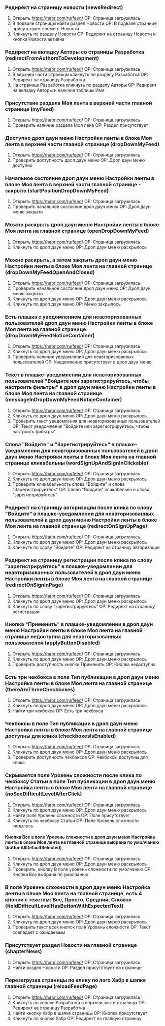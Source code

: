 ### Редирект на страницу новости (newsRedirect)

1. Открыть https://habr.com/ru/feed/
   ОР: Страница загрузилась
2. В подвале страницы найти раздел Новости
   ОР: В подвале странице присутствует элемент Новости
3. Кликнуть по разделу Новости
   ОР: Редирект на страницу Новости и кнопка Новости активна

### Редирект на вкладку Авторы со страницы Разработка (redirectFromAuthorsToDevelopment)

1. Открыть https://habr.com/ru/feed/
   ОР: Страница загрузилась
2. В верхней части страницы кликнуть по разделу Разработка
   ОР: Редирект на страницу Разработка
3. На странице Разработка кликнуть по разделу Авторы
   ОР: Редирект на вкладку Авторы и наличие таблицы Имя

### Присутствие раздела Моя лента в верхней части главной странице (myFeed)

1. Открыть https://habr.com/ru/feed/
   ОР: Страница загрузилась
2. Проверить наличие раздела Моя лена
   ОР: Раздел присутствует

### Доступно дроп даун меню Настройки ленты в блоке Моя лента в верхней части главной странице (dropDownMyFeed)

1. Открыть https://habr.com/ru/feed/
   ОР: Страница загрузилась
2. Проверить доступность дроп даун меню
   ОР: Дроп даун меню доступно

### Начальное состояние дроп даун меню Настройки ленты в блоке Моя лента в верхней части главной странице - закрыто (startPositionDropDownMyFeed)

1. Открыть https://habr.com/ru/feed/
   ОР: Страница загрузилась
2. Проверить начальное состояние дроп даун меню
   ОР: Дроп даун меню закрыто

### Можно раскрыть дроп даун меню Настройки ленты в блоке Моя лента на главной странице (openDropDownMyFeed)

1. Открыть https://habr.com/ru/feed/
   ОР: Страница загрузилась
2. Кликнуть по дроп даун меню
   ОР: Дроп даун меню раскрылось

### Можно раскрыть, а затем закрыть дроп даун меню Настройки ленты в блоке Моя лента на главной странице (dropDownMyFeedOpenAndClosed)

1. Открыть https://habr.com/ru/feed/
   ОР: Страница загрузилась
2. Проверить начальное состояние дроп даун меню
   ОР: Дроп даун меню закрыто
3. Кликнуть по дроп даун меню
   ОР: Дроп даун меню раскрылось
4. Кликнуть по дроп даун меню
   ОР: Меню закрылось

### Есть плашка с уведомлением для неавторизованных пользователей дроп даун меню Настройки ленты в блоке Моя лента на главной странице (dropDownMyFeedNoticeContainer)

1. Открыть https://habr.com/ru/feed/
   ОР: Страница загрузилась
2. Кликнуть по дроп даун меню
   ОР: Дроп даун меню раскрылось
3. Проверить наличие уведомления для неавторизованных пользователей
   ОР: Уведомление присутствует в дроп даун меню

### Текст в плашке-уведомлении для неавторизованных пользователей "Войдите или зарегистрируйтесь, чтобы настроить фильтры" в дроп даун меню Настройки ленты в блоке Моя лента на главной странице (messageInDropDownMyFeedNoticeContainer)

1. Открыть https://habr.com/ru/feed/
   ОР: Страница загрузилась
2. Кликнуть по дроп даун меню
   ОР: Дроп даун меню раскрылось
3. Проверить текст уведомления для неавторизованных пользователей
   ОР: Текст уведомления "Войдите или зарегистрируйтесь, чтобы настроить фильтры"

### Слова "Войдите" и "Зарегистрируйтесь" в плашке-уведомлении для неавторизованных пользователей в дроп даун меню Настройки ленты в блоке Моя лента на главной странице кликабельны (wordSignUpAndSignInClickable)

1. Открыть https://habr.com/ru/feed/
   ОР: Страница загрузилась
2. Кликнуть по дроп даун меню
   ОР: Дроп даун меню раскрылось
3. Проверить кликабельность слова "Войдите" и слова "Зарегистрируйтесь"
   ОР: Слово "Войдите" кликабельно и слово "зарегистрируйтесь"

### Редирект на страницу авторизации после клика по слову "Войдите" в плашке-уведомлении для неавторизованных пользователей в дроп даун меню Настройки ленты в блоке Моя лента на главной странице (redirectOnSignUpPage)

1. Открыть https://habr.com/ru/feed/
   ОР: Страница загрузилась
2. Кликнуть по дроп даун меню
   ОР: Дроп даун меню раскрылось
3. Кликнуть по слову "Войдите"
   ОР: Редирект на страницу авторизации

### Редирект на страницу регистрации после клика по слову "зарегистрируйтесь" в плашке-уведомлении для неавторизованных пользователей в дроп даун меню Настройки ленты в блоке Моя лента на главной странице (redirectOnSignInPage)

1. Открыть https://habr.com/ru/feed/
   ОР: Страница загрузилась
2. Кликнуть по дроп даун меню
   ОР: Дроп даун меню раскрылось
3. Кликнуть по слову "зарегистрируйтесь"
   ОР: Редирект на страницу регистрации

### Кнопка "Применить" в плашке-уведомлении в дроп даун меню Настройки ленты в блоке Моя лента на главной странице недоступна для неавторизованных пользователей (applyButtonDisabled)

1. Открыть https://habr.com/ru/feed/
   ОР: Страница загрузилась
2. Кликнуть по дроп даун меню
   ОР: Дроп даун меню раскрылось
3. Проверить доступность кнопки Применить
   ОР: Кнопка недоступна

### Есть три чекбокса в поле Тип публикации в дроп даун меню Настройка ленты в блоке Моя лента на главной странице (thereAreThreeCheckboxes)

1. Открыть https://habr.com/ru/feed/
   ОР: Страница загрузилась
2. Кликнуть по дроп даун меню
   ОР: Дроп даун меню раскрылось
3. Найти три чекбокса
   ОР: Есть три чекбокса

### Чекбоксы в поле Тип публикации в дроп даун меню Настройка ленты в блоке Моя лента на главной странице доступны для клика (checkboxesIsEnabled)

1. Открыть https://habr.com/ru/feed/
   ОР: Страница загрузилась
2. Кликнуть по дроп даун меню
   ОР: Дроп даун меню раскрылось
3. Проверить доступность чекбоксов
   ОР: Чекбоксы доступны для клика

### Скрывается поле Уровень сложности после клика по чекбоксу Статьи в поле Тип публикации в дроп даун меню Настройка ленты в блоке Моя лента на главной странице (noSeeDifficultLevelAfterClick)

1. Открыть https://habr.com/ru/feed/
   ОР: Страница загрузилась
2. Кликнуть по дроп даун меню
   ОР: Дроп даун меню раскрылось
3. Найти поле Уровень сложности
   ОР: Поле присутствует
4. Кликнуть по чекбоксу Статьи
   ОР: Поле Уровень сложности скрылось

#### Кнопка Все в поле Уровень сложности в дроп даун меню Настройка ленты в блоке Моя лента на главной странице выбрана по умолчанию (buttonAllDefaultSelected)

1. Открыть https://habr.com/ru/feed/
   ОР: Страница загрузилась
2. Кликнуть по дроп даун меню
   ОР: Дроп даун меню раскрылось
3. Проверить, кнопку В поле уровень сложности по умолчанию
   ОР: Кнопка Все выбрана по умолчанию

### В поле Уровень сложности в дроп даун меню Настройка ленты в блоке Моя лента на главной странице, есть 4 кнопки с текстом: Все, Просто, Средний, Сложно (fieldDifficultLevelHasButtonWithExpectedText)

1. Открыть https://habr.com/ru/feed/
   ОР: Страница загрузилась
2. Кликнуть по дроп даун меню
   ОР: Дроп даун меню раскрылось
3. Проверить текст всех кнопок поля Уровень сложности
   ОР: Текст совпадает с ожидаемым

### Присутствует раздел Новости на главной странице (chapterNews)

1. Открыть https://habr.com/ru/feed/
   ОР: Страница загрузилась
2. Найти раздел Новости
   ОР: Раздел присутствует на странице

### Перезагрузка страницы по клику по лого Хабр в шапке главной страницы (reloadFeedPage)

1. Открыть https://habr.com/ru/feed/
   ОР: Страница загрузилась
2. Кликнуть по кнопке Разработка в верхней части страницы
   ОР: Редирект на страницу Разработка
3. Найти кнопку Хабр в шапке страницы
   ОР: Кнопка присутствует
4. Кликнуть по кнопке Хабр
   ОР: Редирект на главную страницу
